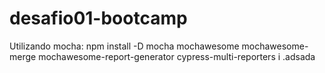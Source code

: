 # desafio01-bootcamp


Utilizando mocha:
npm install -D mocha mochawesome mochawesome-merge mochawesome-report-generator cypress-multi-reporters
i
.adsada